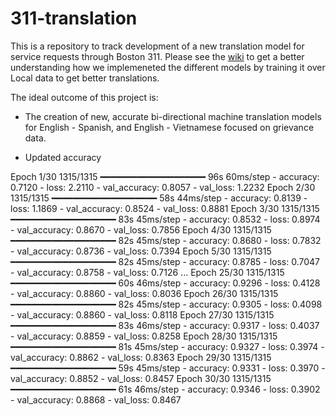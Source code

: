 # 311-translation

This is a repository to track development of a new translation model for service requests through Boston 311. Please see the [wiki](https://github.com/monum/311-translation/wiki) to get a better understanding how we implemeneted the different models by training it over Local data to get better translations.

The ideal outcome of this project is:

- The creation of new, accurate bi-directional machine translation models for English - Spanish, and English - Vietnamese focused on grievance data.

- Updated accuracy

Epoch 1/30
1315/1315 ━━━━━━━━━━━━━━━━━━━━ 96s 60ms/step - accuracy: 0.7120 - loss: 2.2110 - val_accuracy: 0.8057 - val_loss: 1.2232
Epoch 2/30
1315/1315 ━━━━━━━━━━━━━━━━━━━━ 58s 44ms/step - accuracy: 0.8139 - loss: 1.1869 - val_accuracy: 0.8524 - val_loss: 0.8881
Epoch 3/30
1315/1315 ━━━━━━━━━━━━━━━━━━━━ 83s 45ms/step - accuracy: 0.8532 - loss: 0.8974 - val_accuracy: 0.8670 - val_loss: 0.7856
Epoch 4/30
1315/1315 ━━━━━━━━━━━━━━━━━━━━ 82s 45ms/step - accuracy: 0.8680 - loss: 0.7832 - val_accuracy: 0.8736 - val_loss: 0.7394
Epoch 5/30
1315/1315 ━━━━━━━━━━━━━━━━━━━━ 82s 45ms/step - accuracy: 0.8785 - loss: 0.7047 - val_accuracy: 0.8758 - val_loss: 0.7126
...
Epoch 25/30
1315/1315 ━━━━━━━━━━━━━━━━━━━━ 60s 46ms/step - accuracy: 0.9296 - loss: 0.4128 - val_accuracy: 0.8860 - val_loss: 0.8036
Epoch 26/30
1315/1315 ━━━━━━━━━━━━━━━━━━━━ 82s 45ms/step - accuracy: 0.9305 - loss: 0.4098 - val_accuracy: 0.8860 - val_loss: 0.8118
Epoch 27/30
1315/1315 ━━━━━━━━━━━━━━━━━━━━ 83s 46ms/step - accuracy: 0.9317 - loss: 0.4037 - val_accuracy: 0.8859 - val_loss: 0.8258
Epoch 28/30
1315/1315 ━━━━━━━━━━━━━━━━━━━━ 81s 45ms/step - accuracy: 0.9327 - loss: 0.3974 - val_accuracy: 0.8862 - val_loss: 0.8363
Epoch 29/30
1315/1315 ━━━━━━━━━━━━━━━━━━━━ 59s 45ms/step - accuracy: 0.9331 - loss: 0.3970 - val_accuracy: 0.8852 - val_loss: 0.8457
Epoch 30/30
1315/1315 ━━━━━━━━━━━━━━━━━━━━ 61s 46ms/step - accuracy: 0.9346 - loss: 0.3902 - val_accuracy: 0.8868 - val_loss: 0.8467
